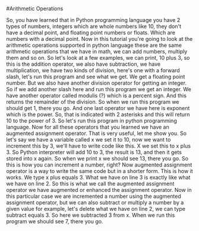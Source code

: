 #Arithmetic Operations

So, you have learned that in Python programming language you have 2 types of numbers, integers which are whole numbers like 10, they don't have a decimal point, and floating point numbers or floats.
Which are numbers with a decimal point. 
Now in this tutorial you're going to look at the arithmetic operations supported in python language these are the same arithmetic operations that we have in math, we can add numbers, multiply them and so on. 
So let's look at a few examples, we can print, 10 plus 3, so this is the addition operator, we also have subtraction, we have multiplication, we have two kinds of division, here's one with a forward slash, let's run this program and see what we get.
We get a floating point number. 
But we also have another division operator for getting an integer. 
So if we add another slash here and run this program we get an integer. 
We have another operator called modulis (?) which is a percent sign.
And this returns the remainder of the division. 
So when we run this program we should get 1, there you go. 
And one last operator we have here is exponent which is the power.
So, that is indicated with 2 asterisks and this will return 10 to the power of 3. 
So let's run this program in python programming language. 
Now for all these operators that you learned we have an augmented assignment operator. 
That is very useful, let me show you. 
So let's say we have a variable called x we set it to 10, now we want to increment this by 3, we'll have to write code like this. 
X we set this to x plus 3. 
So Python interpreter will add 10 to 3, the result is 13, and then it gets stored into x again. 
So when we print x we should see 13, there you go. 
So this is how you can increment a number, right? Now augmented assignment operator is a way to write the same code but in a shorter form. 
This is how it works. 
We type x plus equals 3. 
What we have on line 3 is exactly like what we have on line 2. 
So this is what we call the augmented assignment operator we have augmented or enhanced the assignment operator. 
Now in this particular case we are incremented a number using the augmented assignment operator, but we can also subtract or multiply a number by a given value for example, let's delete what we have on line 2, we can type subtract equals 3. 
So here we subtracted 3 from x. 
When we run this program we should see 7, there you go.